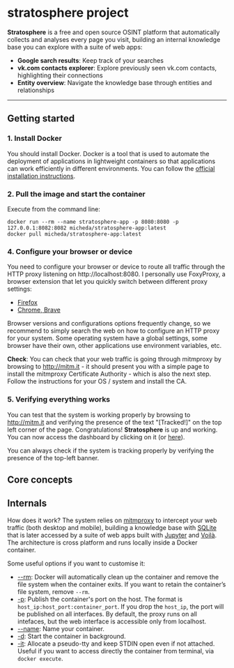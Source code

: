 # **stratosphere** project

**Stratosphere** is a free and open source OSINT platform that automatically collects and analyses every page you visit, building an internal knowledge base you can explore with a suite of web apps:

* **Google sarch results**: Keep track of your searches
* **vk.com contacts explorer**: Explore previously seen vk.com contacts, highlighting their connections
* **Entity overview**: Navigate the knowledge base through entities and relationships

---

## Getting started

### 1. Install Docker

You should install Docker. Docker is a tool that is used to automate the deployment of applications in lightweight containers so that applications can work efficiently in different environments. You can follow the [official installation instructions](https://docs.docker.com/get-docker/).

### 2. Pull the image and start the container

Execute from the command line:

```
docker run --rm --name stratosphere-app -p 8080:8080 -p 127.0.0.1:8082:8082 micheda/stratosphere-app:latest
docker pull micheda/stratosphere-app:latest
```

### 4. Configure your browser or device

You need to configure your browser or device to route all traffic through the HTTP proxy listening on http://localhost:8080.
I personally use FoxyProxy, a browser extension that let you quickly switch between different proxy settings:

* [Firefox](https://addons.mozilla.org/it/firefox/addon/foxyproxy-standard/)
* [Chrome, Brave](https://chrome.google.com/webstore/detail/foxyproxy-standard/gcknhkkoolaabfmlnjonogaaifnjlfnp?hl=it)

Browser versions and configurations options frequently change, so we recommend to simply search the web on how to configure an HTTP proxy for your system. Some operating system have a global settings, some browser have their own, other applications use environment variables, etc.

**Check**: You can check that your web traffic is going through mitmproxy by browsing to http://mitm.it - it should present you with a simple page to install the mitmproxy Certificate Authority - which is also the next step. Follow the instructions for your OS / system and install the CA.

### 5. Verifying everything works

You can test that the system is working properly by browsing to http://mitm.it and verifying the presence of the text "[Tracked!]" on the top left corner of the page. Congratulations! **Stratosphere** is up and working. You can now access the dashboard by clicking on it (or [here](http://127.0.0.1:8082)).

You can always check if the system is tracking properly by verifying the presence of the top-left banner.


## Core concepts

## Internals

How does it work? The system relies on [mitmproxy](https://mitmproxy.org/) to intercept your web traffic (both desktop and mobile), building a knowledge base with [SQLite](https://sqlite.org/) that is later accessed by a suite of web apps built with [Jupyter](https://jupyter.org/) and [Voilà](https://voila.readthedocs.io/en/stable/). The architecture is cross platform and runs locally inside a Docker container.



Some useful options if you want to customise it:

* [--rm](https://docs.docker.com/engine/reference/run/#clean-up---rm): Docker will automatically clean up the container and remove the file system when the container exits. If you want to retain the container’s file system, remove `--rm`.
* [-p](https://docs.docker.com/engine/reference/run/#expose-incoming-ports): Publish the container's port on the host. The format is `host_ip:host_port:container_port`. If you drop the `host_ip`, the port will be published on all interfaces. By default, the proxy runs on all intefaces, but the web interface is accessible only from localhost.
* [--name](https://docs.docker.com/engine/reference/run/#name---name): Name your container. 
* [-d](https://docs.docker.com/engine/reference/run/#detached-vs-foreground): Start the container in background.
* [-it](https://docs.docker.com/engine/reference/run/#foreground): Allocate a pseudo-tty and keep STDIN open even if not attached. Useful if you want to access directly the container from terminal, via `docker execute`.
